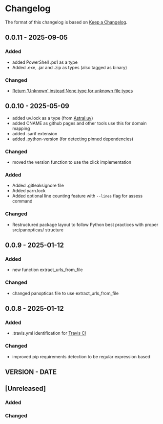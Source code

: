 # Changelog

The format of this changelog is based on [Keep a Changelog](https://keepachangelog.com/en/1.1.0/).

## 0.0.11 - 2025-09-05

### Added
  - added PowerShell .ps1 as a type
  - Added .exe, .jar and .zip as types (also tagged as binary)
### Changed
 - [Return 'Unknown' instead None type for unknown file types](https://github.com/kospex/panopticas/issues/4)

## 0.0.10 - 2025-05-09

  - added uv.lock as a type (from [Astral uv](https://docs.astral.sh/uv/))
  - added CNAME as github pages and other tools use this for domain mapping
  - added .sarif extension
  - added .python-version (for detecting pinned dependencies)

### Changed
  - moved the version function to use the click implementation


### Added
 - Added .gitleaksignore file
 - Added yarn.lock
 - Added optional line counting feature with `--lines` flag for assess command

### Changed
 - Restructured package layout to follow Python best practices with proper src/panopticas/ structure

## 0.0.9 - 2025-01-12

### Added
  - new function extract_urls_from_file

### Changed
  - changed panopticas file to use extract_urls_from_file

## 0.0.8 - 2025-01-12

### Added
  - .travis.yml identification for [Travis CI](https://www.travis-ci.com/)

### Changed
  - improved pip requirements detection to be regular expression based


## VERSION - DATE
## [Unreleased]

### Added

### Changed
